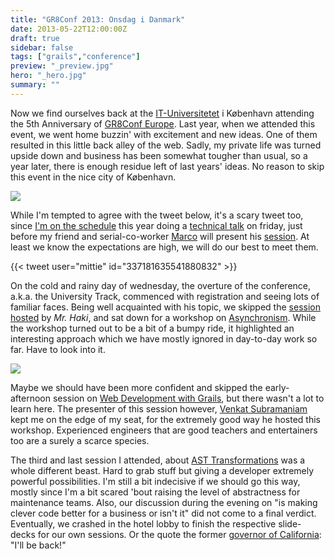 ```yaml
---
title: "GR8Conf 2013: Onsdag i Danmark"
date: 2013-05-22T12:00:00Z
draft: true
sidebar: false
tags: ["grails","conference"]
preview: "_preview.jpg"
hero: "_hero.jpg"
summary: ""
---
```


Now we find ourselves back at the [IT-Universitetet](http://www.itu.dk/) i København attending the 5th Anniversary of [GR8Conf Europe](http://gr8conf.eu/). Last year, when we attended this event, we went home buzzin' with excitement and new ideas. One of them resulted in this little back alley of the web. Sadly, my private life was turned upside down and business has been somewhat tougher than usual, so a year later, there is enough residue left of last years' ideas. No reason to skip this event in the nice city of København.

![](kobenhavn.jpg)

While I'm tempted to agree with the tweet below, it's a scary tweet too, since [I'm on the schedule](http://gr8conf.eu/Speakers/Edwin-Van-Nes) this year doing a [technical talk](http://gr8conf.eu/Presentations/Trench-code) on friday, just before my friend and serial-co-worker [Marco](http://gr8conf.eu/Speakers/Marco-Pas) will present his [session](http://gr8conf.eu/Presentations/Using-Grails-to-power-your-ele). At least we know the expectations are high, we will do our best to meet them.

{{< tweet user="mittie" id="337181635541880832" >}} 

On the cold and rainy day of wednesday, the overture of the conference, a.k.a. the University Track, commenced with registration and seeing lots of familiar faces. Being well acquainted with his topic, we skipped the [session hosted](http://mrhaki.blogspot.dk/2013/05/gr8conf-2013-europe-conference-report.html) by _Mr. Haki_, and sat down for a workshop on [Asynchronism]("http://gr8conf.eu/Presentations/---Async-Grails-Workshop). While the workshop turned out to be a bit of a bumpy ride, it highlighted an interesting approach which we have mostly ignored in day-to-day work so far. Have to look into it.

![](venkat.jpg)

Maybe we should have been more confident and skipped the early-afternoon session on [Web Development with Grails](http://gr8conf.eu/Presentations/---Web-Development-with-Grails), but there wasn't a lot to learn here. The presenter of this session however, [Venkat Subramaniam]("https://twitter.com/venkat_s) kept me on the edge of my seat, for the extremely good way he hosted this workshop. Experienced engineers that are good teachers and entertainers too are a surely a scarce species.


The third and last session I attended, about [AST Transformations](http://gr8conf.eu/Presentations/---Unleashing-the-power-of-AST) was a whole different beast. Hard to grab stuff but giving a developer extremely powerful possibilities. I'm still a bit indecisive if we should go this way, mostly since I'm a bit scared 'bout raising the level of abstractness for maintenance teams. Also, our discussion during the evening on "is making clever code better for a business or isn't it" did not come to a final verdict.
Eventually, we crashed in the hotel lobby to finish the respective slide-decks for our own sessions. Or the quote the former [governor of California](http://en.wikipedia.org/wiki/Arnold_Schwarzenegger): "I'll be back!"